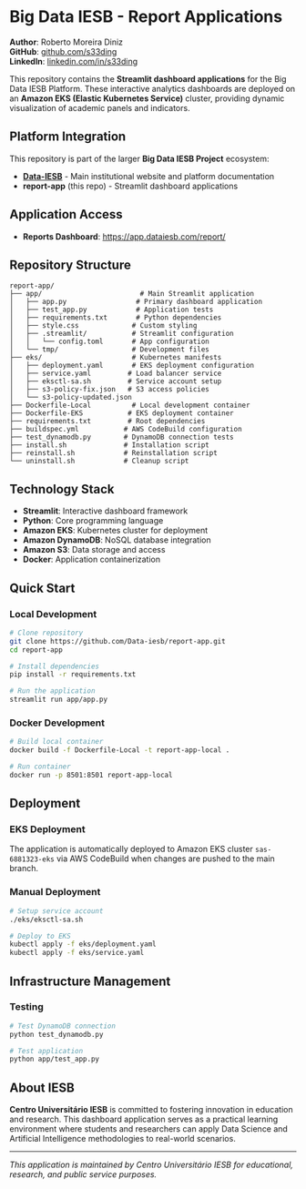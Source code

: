 # Big Data IESB - Report Applications

**Author**: Roberto Moreira Diniz  
**GitHub**: [github.com/s33ding](https://www.github.com/s33ding/)  
**LinkedIn**: [linkedin.com/in/s33ding](https://linkedin.com/in/s33ding)

This repository contains the **Streamlit dashboard applications** for the Big Data IESB Platform. These interactive analytics dashboards are deployed on an **Amazon EKS (Elastic Kubernetes Service)** cluster, providing dynamic visualization of academic panels and indicators.

## Platform Integration

This repository is part of the larger **Big Data IESB Project** ecosystem:

- **[Data-IESB](https://github.com/Data-iesb/Data-IESB)** - Main institutional website and platform documentation
- **report-app** (this repo) - Streamlit dashboard applications

## Application Access

- **Reports Dashboard**: https://app.dataiesb.com/report/

## Repository Structure

```
report-app/
├── app/                        # Main Streamlit application
│   ├── app.py                 # Primary dashboard application
│   ├── test_app.py            # Application tests
│   ├── requirements.txt       # Python dependencies
│   ├── style.css             # Custom styling
│   ├── .streamlit/           # Streamlit configuration
│   │   └── config.toml       # App configuration
│   └── tmp/                  # Development files
├── eks/                      # Kubernetes manifests
│   ├── deployment.yaml       # EKS deployment configuration
│   ├── service.yaml         # Load balancer service
│   ├── eksctl-sa.sh         # Service account setup
│   ├── s3-policy-fix.json   # S3 access policies
│   └── s3-policy-updated.json
├── Dockerfile-Local          # Local development container
├── Dockerfile-EKS           # EKS deployment container
├── requirements.txt         # Root dependencies
├── buildspec.yml           # AWS CodeBuild configuration
├── test_dynamodb.py        # DynamoDB connection tests
├── install.sh              # Installation script
├── reinstall.sh            # Reinstallation script
└── uninstall.sh            # Cleanup script
```

## Technology Stack

- **Streamlit**: Interactive dashboard framework
- **Python**: Core programming language
- **Amazon EKS**: Kubernetes cluster for deployment
- **Amazon DynamoDB**: NoSQL database integration
- **Amazon S3**: Data storage and access
- **Docker**: Application containerization

## Quick Start

### Local Development
```bash
# Clone repository
git clone https://github.com/Data-iesb/report-app.git
cd report-app

# Install dependencies
pip install -r requirements.txt

# Run the application
streamlit run app/app.py
```

### Docker Development
```bash
# Build local container
docker build -f Dockerfile-Local -t report-app-local .

# Run container
docker run -p 8501:8501 report-app-local
```

## Deployment

### EKS Deployment
The application is automatically deployed to Amazon EKS cluster `sas-6881323-eks` via AWS CodeBuild when changes are pushed to the main branch.

### Manual Deployment
```bash
# Setup service account
./eks/eksctl-sa.sh

# Deploy to EKS
kubectl apply -f eks/deployment.yaml
kubectl apply -f eks/service.yaml
```

## Infrastructure Management

### Testing
```bash
# Test DynamoDB connection
python test_dynamodb.py

# Test application
python app/test_app.py
```

## About IESB

**Centro Universitário IESB** is committed to fostering innovation in education and research. This dashboard application serves as a practical learning environment where students and researchers can apply Data Science and Artificial Intelligence methodologies to real-world scenarios.

---

*This application is maintained by Centro Universitário IESB for educational, research, and public service purposes.*
